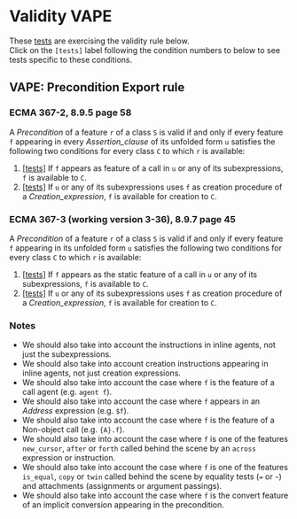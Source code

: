 # Validity VAPE

These [tests](.) are exercising the validity rule below.</br>
Click on the `[tests]` label following the condition numbers to below to see tests specific to these conditions.

## VAPE: Precondition Export rule

### ECMA 367-2, 8.9.5 page 58

A *Precondition* of a feature `r` of a class `S` is valid if and only if every feature `f` appearing in every *Assertion_clause* of its unfolded form `u` satisfies the following two conditions for every class `C` to which `r` is available:

1. [\[tests\]](../vape1) If `f` appears as feature of a call in `u` or any of its subexpressions, `f` is available to `C`.
2. [\[tests\]](../vape2) If `u` or any of its subexpressions uses `f` as creation procedure of a *Creation_expression*, `f` is available for creation to `C`.

### ECMA 367-3 (working version 3-36), 8.9.7 page 45

A *Precondition* of a feature `r` of a class `S` is valid if and only if every feature `f` appearing in its unfolded form `u` satisfies the following two conditions for every class `C` to which `r` is available:

1. [\[tests\]](../vape1) If `f` appears as the static feature of a call in `u` or any of its subexpressions, `f` is available to `C`.
2. [\[tests\]](../vape2) If `u` or any of its subexpressions uses `f` as creation procedure of a *Creation_expression*, `f` is available for creation to `C`.

### Notes

* We should also take into account the instructions in inline agents, not just the subexpressions.
* We should also take into account creation instructions appearing in inline agents, not just creation expressions.
* We should also take into account the case where `f` is the feature of a call agent (e.g. `agent f`).
* We should also take into account the case where `f` appears in an *Address* expression  (e.g. `$f`).
* We should also take into account the case where `f` is the feature of a Non-object call (e.g. `{A}.f`).
* We should also take into account the case where `f` is one of the features `new_cursor`, `after` or `forth` called behind the scene by an `across` expression or instruction.
* We should also take into account the case where `f` is one of the features `is_equal`, `copy` or `twin` called behind the scene by equality tests (`=` or `~`) and attachments (assignments or argument passings).
* We should also take into account the case where `f` is the convert feature of an implicit conversion appearing in the precondition.
